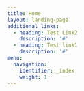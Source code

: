 ```yaml
---
title: Home
layout: landing-page
additional_links:
  - heading: Test Link2
    description: '#'
  - heading: Test link1
    description: '#'
menu:
  navigation:
    identifier: _index
    weight: 1
---
```

